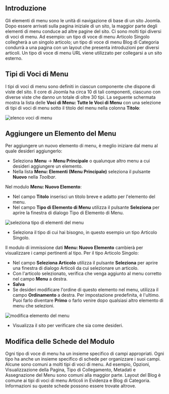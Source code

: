 <!-- Filename: J4.x:Menu_Items / Display title: Voci del Menu -->

## Introduzione

Gli elementi di menu sono le unità di navigazione di base di un sito Joomla. Dopo essere arrivati sulla pagina iniziale di un sito, la maggior parte degli elementi di menu conduce ad altre pagine del sito. Ci sono molti tipi diversi di voci di menu. Ad esempio: un tipo di voce di menu Articolo Singolo collegherà a un singolo articolo; un tipo di voce di menu Blog di Categoria condurrà a una pagina con un layout che presenta introduzioni per diversi articoli. Un tipo di voce di menu URL viene utilizzato per collegarsi a un sito esterno.

## Tipi di Voci di Menu

I tipi di voci di menu sono definiti in ciascun componente che dispone di viste del sito. Il core di Joomla ha circa 10 di tali componenti, ciascuno con diverse viste che danno un totale di oltre 30 tipi. La seguente schermata mostra la lista delle **Voci di Menu: Tutte le Voci di Menu** con una selezione di tipi di voci di menu sotto il titolo del menu nella colonna **Titolo**:

![elenco voci di menu](../../../en/images/menus/menus-all-menu-items-list.png)

## Aggiungere un Elemento del Menu

Per aggiungere un nuovo elemento di menu, è meglio iniziare dal menu al quale desideri aggiungerlo:

- Seleziona **Menu** → **Menu Principale** o qualunque altro menu a cui desideri aggiungere un elemento.
- Nella lista **Menu: Elementi (Menu Principale)** seleziona il pulsante **Nuovo** nella *Toolbar*.

Nel modulo **Menu: Nuovo Elemento**:

- Nel campo **Titolo** inserisci un titolo breve e adatto per l'elemento del menu.
- Nel campo **Tipo di Elemento di Menu** utilizza il pulsante **Seleziona** per aprire la finestra di dialogo Tipo di Elemento di Menu.

![seleziona tipo di elementi del menu](../../../en/images/menus/menus-menu-items-select-type.png)

- Seleziona il tipo di cui hai bisogno, in questo esempio un tipo Articolo Singolo.

Il modulo di immissione dati **Menu: Nuovo Elemento** cambierà per visualizzare i campi pertinenti al tipo. Per il tipo Articolo Singolo:

- Nel campo **Seleziona Articolo** utilizza il pulsante **Seleziona** per aprire una finestra di dialogo Articoli da cui selezionare un articolo.
- Con l'articolo selezionato, verifica che venga aggiunto al menu corretto nel campo **Menu** a destra.
- **Salva**
- Se desideri modificare l'ordine di questo elemento nel menu, utilizza il campo **Ordinamento** a destra. Per impostazione predefinita, è l'ultimo. Puoi farlo diventare **Primo** o farlo venire dopo qualsiasi altro elemento di menu che selezioni.

![modifica elemento del menu](../../../en/images/menus/menus-menu-items-edit-item.png)

- Visualizza il sito per verificare che sia come desideri.

## Modifica delle Schede del Modulo

Ogni tipo di voce di menu ha un insieme specifico di campi appropriati. Ogni tipo ha anche un insieme specifico di schede per organizzare i suoi campi. Alcune sono comuni a molti tipi di voci di menu. Ad esempio, Opzioni, Visualizzazione della Pagina, Tipo di Collegamento, Metadati e Assegnazione del Menu sono comuni alla maggior parte. Layout del Blog è comune ai tipi di voci di menu Articoli in Evidenza e Blog di Categoria. Informazioni su queste schede possono essere trovate altrove.

